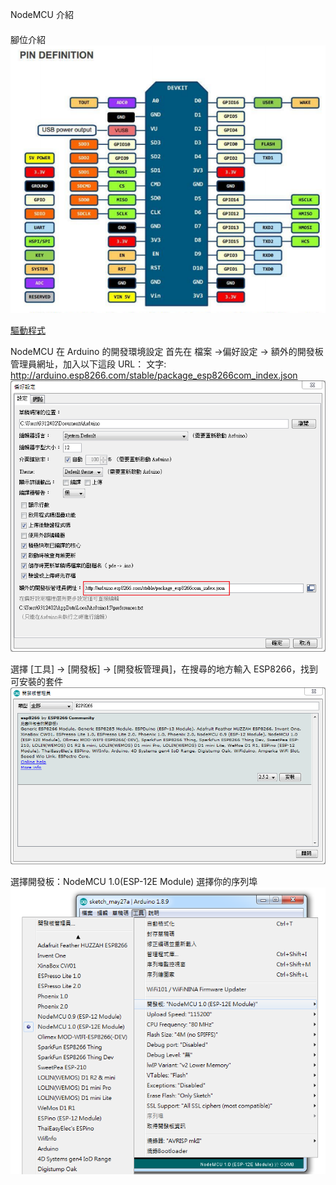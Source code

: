 NodeMCU 介紹

####
腳位介紹
![](https://github.com/derricktsai0904/Arduino/blob/master/04%20NodeMCU/NodeMCU%E8%85%B3%E4%BD%8D.PNG?raw=true)


[驅動程式]:https://github.com/derricktsai0904/Arduino/blob/master/04%20NodeMCU/%3D-CH341SER_WINDOWS.zip "=-CH341SER_WINDOWS.zip"

[驅動程式]


NodeMCU 在 Arduino 的開發環境設定
首先在
檔案 →偏好設定 → 額外的開發板管理員網址，加入以下這段 URL：
文字: http://arduino.esp8266.com/stable/package_esp8266com_index.json
![](https://github.com/derricktsai0904/Arduino/blob/master/04%20NodeMCU/ESP8266%E7%B6%B2%E5%9D%80.png?raw=true)

選擇 [工具] → [開發板] → [開發板管理員]，在搜尋的地方輸入 ESP8266，找到可安裝的套件
![](https://github.com/derricktsai0904/Arduino/blob/master/04%20NodeMCU/ESP8266_%E9%96%8B%E7%99%BC%E7%AE%A1%E7%90%86%E5%93%A1.png?raw=true)

選擇開發板：NodeMCU 1.0(ESP-12E Module)
選擇你的序列埠
![](https://github.com/derricktsai0904/Arduino/blob/master/04%20NodeMCU/ESP8266-Choice-Board.png?raw=true)


